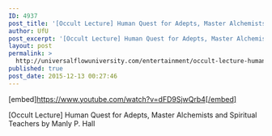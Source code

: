 ```yaml
---
ID: 4937
post_title: '[Occult Lecture] Human Quest for Adepts, Master Alchemists and Spiritual Teachers'
author: UfU
post_excerpt: '[Occult Lecture] Human Quest for Adepts, Master Alchemists and Spiritual Teachers by Manly P. Hall'
layout: post
permalink: >
  http://universalflowuniversity.com/entertainment/occult-lecture-human-quest-for-adepts-master-alchemists-and-spiritual-teachers/
published: true
post_date: 2015-12-13 00:27:46
---
```

[embed]https://www.youtube.com/watch?v=dFD9SjwQrb4[/embed]<br>
<p>[Occult Lecture] Human Quest for Adepts, Master Alchemists and Spiritual Teachers by Manly P. Hall</p>